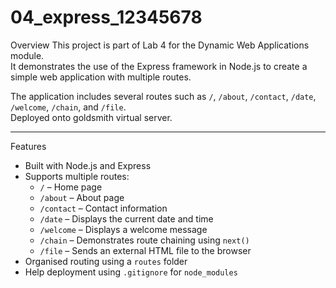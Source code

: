 # 04_express_12345678

Overview
This project is part of Lab 4 for the Dynamic Web Applications module.  
It demonstrates the use of the Express framework in Node.js to create a simple web application with multiple routes.

The application includes several routes such as `/`, `/about`, `/contact`, `/date`, `/welcome`, `/chain`, and `/file`.  
Deployed onto goldsmith virtual server.

---

Features
- Built with Node.js and Express
- Supports multiple routes:
  - `/` – Home page
  - `/about` – About page
  - `/contact` – Contact information
  - `/date` – Displays the current date and time
  - `/welcome` – Displays a welcome message
  - `/chain` – Demonstrates route chaining using `next()`
  - `/file` – Sends an external HTML file to the browser
- Organised routing using a `routes` folder
- Help deployment using `.gitignore` for `node_modules`